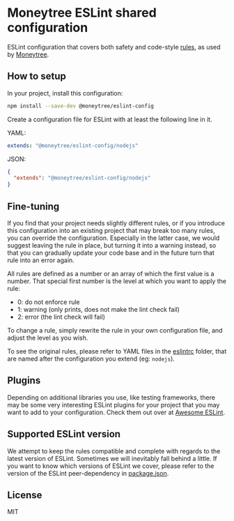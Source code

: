 # Moneytree ESLint shared configuration

ESLint configuration that covers both safety and code-style [rules](https://eslint.org/docs/rules/), as used by
[Moneytree](https://www.getmoneytree.com/).

## How to setup

In your project, install this configuration:

```sh
npm install --save-dev @moneytree/eslint-config
```

Create a configuration file for ESLint with at least the following line in it.

YAML:

```yaml
extends: "@moneytree/eslint-config/nodejs"
```

JSON:

```json
{
  "extends": "@moneytree/eslint-config/nodejs"
}
```

## Fine-tuning

If you find that your project needs slightly different rules, or if you introduce this configuration into an existing
project that may break too many rules, you can override the configuration. Especially in the latter case, we would
suggest leaving the rule in place, but turning it into a warning instead, so that you can gradually update your code
base and in the future turn that rule into an error again.

All rules are defined as a number or an array of which the first value is a number. That special first number is the
level at which you want to apply the rule:

- 0: do not enforce rule
- 1: warning (only prints, does not make the lint check fail)
- 2: error (the lint check will fail)

To change a rule, simply rewrite the rule in your own configuration file, and adjust the level as you wish.

To see the original rules, please refer to YAML files in the [eslintrc](./eslintrc/) folder, that are named after the
configuration you extend (eg: `nodejs`).

## Plugins

Depending on additional libraries you use, like testing frameworks, there may be some very interesting ESLint plugins
for your project that you may want to add to your configuration. Check them out over at
[Awesome ESLint](https://github.com/dustinspecker/awesome-eslint#plugins).

## Supported ESLint version

We attempt to keep the rules compatible and complete with regards to the latest version of ESLint. Sometimes we will
inevitably fall behind a little. If you want to know which versions of ESLint we cover, please refer to the version of
the ESLint peer-dependency in [package.json](./package.json).

## License

MIT
